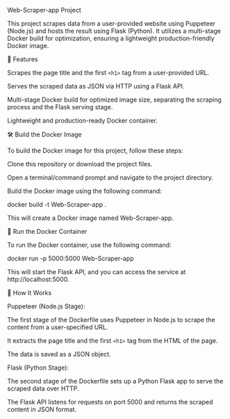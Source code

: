 Web-Scraper-app Project

This project scrapes data from a user-provided website using Puppeteer (Node.js) and hosts the result using Flask (Python). It utilizes a multi-stage Docker build for optimization, ensuring a lightweight production-friendly Docker image.

📌 Features

Scrapes the page title and the first `<h1>` tag from a user-provided URL.

Serves the scraped data as JSON via HTTP using a Flask API.

Multi-stage Docker build for optimized image size, separating the scraping process and the Flask serving stage.

Lightweight and production-ready Docker container.

🛠️ Build the Docker Image

To build the Docker image for this project, follow these steps:

Clone this repository or download the project files.

Open a terminal/command prompt and navigate to the project directory.

Build the Docker image using the following command:

docker build -t Web-Scraper-app .

This will create a Docker image named Web-Scraper-app.

🚀 Run the Docker Container

To run the Docker container, use the following command:

docker run -p 5000:5000 Web-Scraper-app

This will start the Flask API, and you can access the service at http://localhost:5000.

🔧 How It Works

Puppeteer (Node.js Stage):

The first stage of the Dockerfile uses Puppeteer in Node.js to scrape the content from a user-specified URL.

It extracts the page title and the first `<h1>` tag from the HTML of the page.

The data is saved as a JSON object.

Flask (Python Stage):

The second stage of the Dockerfile sets up a Python Flask app to serve the scraped data over HTTP.

The Flask API listens for requests on port 5000 and returns the scraped content in JSON format.


